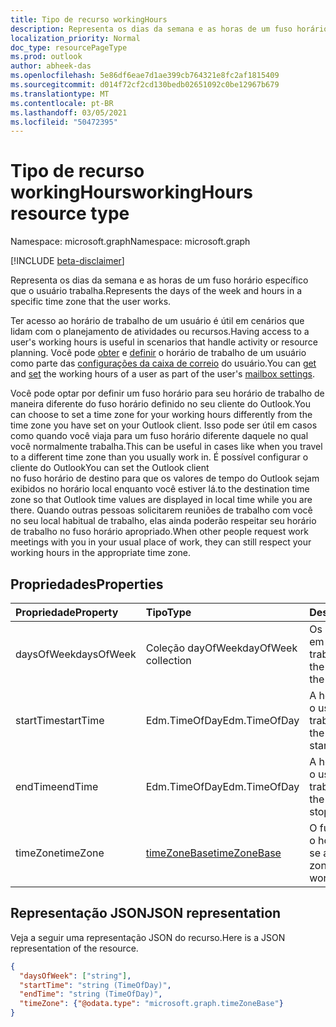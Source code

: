 ```yaml
---
title: Tipo de recurso workingHours
description: Representa os dias da semana e as horas de um fuso horário específico que o usuário trabalha.
localization_priority: Normal
doc_type: resourcePageType
ms.prod: outlook
author: abheek-das
ms.openlocfilehash: 5e86df6eae7d1ae399cb764321e8fc2af1815409
ms.sourcegitcommit: d014f72cf2cd130bedb02651092c0be12967b679
ms.translationtype: MT
ms.contentlocale: pt-BR
ms.lasthandoff: 03/05/2021
ms.locfileid: "50472395"
---
```

# <a name="workinghours-resource-type"></a><span data-ttu-id="b9327-103">Tipo de recurso workingHours</span><span class="sxs-lookup"><span data-stu-id="b9327-103">workingHours resource type</span></span>

<span data-ttu-id="b9327-104">Namespace: microsoft.graph</span><span class="sxs-lookup"><span data-stu-id="b9327-104">Namespace: microsoft.graph</span></span>

[!INCLUDE [beta-disclaimer](../../includes/beta-disclaimer.md)]

<span data-ttu-id="b9327-105">Representa os dias da semana e as horas de um fuso horário específico que o usuário trabalha.</span><span class="sxs-lookup"><span data-stu-id="b9327-105">Represents the days of the week and hours in a specific time zone that the user works.</span></span>

<span data-ttu-id="b9327-106">Ter acesso ao horário de trabalho de um usuário é útil em cenários que lidam com o planejamento de atividades ou recursos.</span><span class="sxs-lookup"><span data-stu-id="b9327-106">Having access to a user's working hours is useful in scenarios that handle activity or resource planning.</span></span> <span data-ttu-id="b9327-107">Você pode [obter](../api/user-get-mailboxsettings.md#example-3) e [definir](../api/user-update-mailboxsettings.md#example-2) o horário de trabalho de um usuário como parte das [configurações da caixa de correio](mailboxsettings.md) do usuário.</span><span class="sxs-lookup"><span data-stu-id="b9327-107">You can [get](../api/user-get-mailboxsettings.md#example-3) and [set](../api/user-update-mailboxsettings.md#example-2) the working hours of a user as part of the user's [mailbox settings](mailboxsettings.md).</span></span> 

<span data-ttu-id="b9327-108">Você pode optar por definir um fuso horário para seu horário de trabalho de maneira diferente do fuso horário definido no seu cliente do Outlook.</span><span class="sxs-lookup"><span data-stu-id="b9327-108">You can choose to set a time zone for your working hours differently from the time zone you have set on your Outlook client.</span></span> <span data-ttu-id="b9327-109">Isso pode ser útil em casos como quando você viaja para um fuso horário diferente daquele no qual você normalmente trabalha.</span><span class="sxs-lookup"><span data-stu-id="b9327-109">This can be useful in cases like when you travel to a different time zone than you usually work in.</span></span> <span data-ttu-id="b9327-110">É possível configurar o cliente do Outlook</span><span class="sxs-lookup"><span data-stu-id="b9327-110">You can set the Outlook client</span></span>  
<span data-ttu-id="b9327-111">no fuso horário de destino para que os valores de tempo do Outlook sejam exibidos no horário local enquanto você estiver lá.</span><span class="sxs-lookup"><span data-stu-id="b9327-111">to the destination time zone so that Outlook time values are displayed in local time while you are there.</span></span>
<span data-ttu-id="b9327-112">Quando outras pessoas solicitarem reuniões de trabalho com você no seu local habitual de trabalho, elas ainda poderão respeitar seu horário de trabalho no fuso horário apropriado.</span><span class="sxs-lookup"><span data-stu-id="b9327-112">When other people request work meetings with you in your usual place of work, they can still respect your working hours in the appropriate time zone.</span></span>


## <a name="properties"></a><span data-ttu-id="b9327-113">Propriedades</span><span class="sxs-lookup"><span data-stu-id="b9327-113">Properties</span></span>
| <span data-ttu-id="b9327-114">Propriedade</span><span class="sxs-lookup"><span data-stu-id="b9327-114">Property</span></span>     | <span data-ttu-id="b9327-115">Tipo</span><span class="sxs-lookup"><span data-stu-id="b9327-115">Type</span></span>   |<span data-ttu-id="b9327-116">Descrição</span><span class="sxs-lookup"><span data-stu-id="b9327-116">Description</span></span>|
|:---------------|:--------|:----------|
| <span data-ttu-id="b9327-117">daysOfWeek</span><span class="sxs-lookup"><span data-stu-id="b9327-117">daysOfWeek</span></span> | <span data-ttu-id="b9327-118">Coleção dayOfWeek</span><span class="sxs-lookup"><span data-stu-id="b9327-118">dayOfWeek collection</span></span> | <span data-ttu-id="b9327-119">Os dias da semana em que o usuário trabalha.</span><span class="sxs-lookup"><span data-stu-id="b9327-119">The days of the week on which the user works.</span></span> |
| <span data-ttu-id="b9327-120">startTime</span><span class="sxs-lookup"><span data-stu-id="b9327-120">startTime</span></span> | <span data-ttu-id="b9327-121">Edm.TimeOfDay</span><span class="sxs-lookup"><span data-stu-id="b9327-121">Edm.TimeOfDay</span></span> | <span data-ttu-id="b9327-122">A hora do dia em que o usuário começa a trabalhar.</span><span class="sxs-lookup"><span data-stu-id="b9327-122">The time of the day that the user starts working.</span></span> |
| <span data-ttu-id="b9327-123">endTime</span><span class="sxs-lookup"><span data-stu-id="b9327-123">endTime</span></span> | <span data-ttu-id="b9327-124">Edm.TimeOfDay</span><span class="sxs-lookup"><span data-stu-id="b9327-124">Edm.TimeOfDay</span></span> | <span data-ttu-id="b9327-125">A hora do dia em que o usuário para de trabalhar.</span><span class="sxs-lookup"><span data-stu-id="b9327-125">The time of the day that the user stops working.</span></span> |
| <span data-ttu-id="b9327-126">timeZone</span><span class="sxs-lookup"><span data-stu-id="b9327-126">timeZone</span></span> | [<span data-ttu-id="b9327-127">timeZoneBase</span><span class="sxs-lookup"><span data-stu-id="b9327-127">timeZoneBase</span></span>](timezonebase.md) | <span data-ttu-id="b9327-128">O fuso horário ao qual o horário de trabalho se aplica.</span><span class="sxs-lookup"><span data-stu-id="b9327-128">The time zone to which the working hours apply.</span></span> |

## <a name="json-representation"></a><span data-ttu-id="b9327-129">Representação JSON</span><span class="sxs-lookup"><span data-stu-id="b9327-129">JSON representation</span></span>

<span data-ttu-id="b9327-130">Veja a seguir uma representação JSON do recurso.</span><span class="sxs-lookup"><span data-stu-id="b9327-130">Here is a JSON representation of the resource.</span></span>

<!-- {
  "blockType": "resource",
  "optionalProperties": [

  ],
  "@odata.type": "microsoft.graph.workingHours"
}-->

```json
{
  "daysOfWeek": ["string"],
  "startTime": "string (TimeOfDay)",
  "endTime": "string (TimeOfDay)",
  "timeZone": {"@odata.type": "microsoft.graph.timeZoneBase"}
}

```

<!-- uuid: 8fcb5dbc-d5aa-4681-8e31-b001d5168d79
2015-10-25 14:57:30 UTC -->
<!--
{
  "type": "#page.annotation",
  "description": "workingHours resource",
  "keywords": "",
  "section": "documentation",
  "tocPath": "",
  "suppressions": []
}
-->


